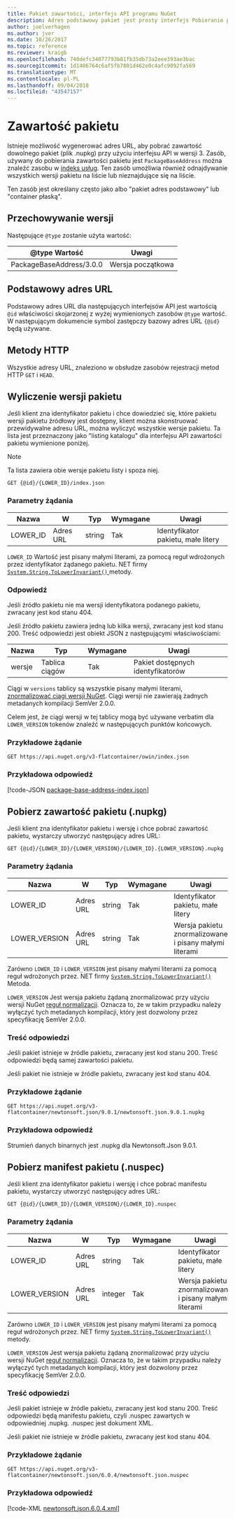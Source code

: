 ```yaml
---
title: Pakiet zawartości, interfejs API programu NuGet
description: Adres podstawowy pakiet jest prosty interfejs Pobieranie pakietu.
author: joelverhagen
ms.author: jver
ms.date: 10/26/2017
ms.topic: reference
ms.reviewer: kraigb
ms.openlocfilehash: 740defc34077793b81fb35db73a2eee393ae3bac
ms.sourcegitcommit: 1d1406764c6af5fb7801d462e0c4afc9092fa569
ms.translationtype: MT
ms.contentlocale: pl-PL
ms.lasthandoff: 09/04/2018
ms.locfileid: "43547157"
---
```

# <a name="package-content"></a>Zawartość pakietu

Istnieje możliwość wygenerować adres URL, aby pobrać zawartość dowolnego pakiet (plik .nupkg) przy użyciu interfejsu API w wersji 3. Zasób, używany do pobierania zawartości pakietu jest `PackageBaseAddress` można znaleźć zasobu w [indeks usług](service-index.md). Ten zasób umożliwia również odnajdywanie wszystkich wersji pakietu na liście lub nieznajdujące się na liście.

Ten zasób jest określany często jako albo "pakiet adres podstawowy" lub "container płaską".

## <a name="versioning"></a>Przechowywanie wersji

Następujące `@type` zostanie użyta wartość:

@type Wartość              | Uwagi
------------------------ | -----
PackageBaseAddress/3.0.0 | Wersja początkowa

## <a name="base-url"></a>Podstawowy adres URL

Podstawowy adres URL dla następujących interfejsów API jest wartością `@id` właściwości skojarzonej z wyżej wymienionych zasobów `@type` wartość. W następującym dokumencie symbol zastępczy bazowy adres URL `{@id}` będą używane.

## <a name="http-methods"></a>Metody HTTP

Wszystkie adresy URL, znaleziono w obsłudze zasobów rejestracji metod HTTP `GET` i `HEAD`.

## <a name="enumerate-package-versions"></a>Wyliczenie wersji pakietu

Jeśli klient zna identyfikator pakietu i chce dowiedzieć się, które pakietu wersji pakietu źródłowy jest dostępny, klient można skonstruować przewidywalne adresu URL, można wyliczyć wszystkie wersje pakietu. Ta lista jest przeznaczony jako "listing katalogu" dla interfejsu API zawartości pakietu wymienione poniżej.

> [!Note]
> Ta lista zawiera obie wersje pakietu listy i spoza niej.

    GET {@id}/{LOWER_ID}/index.json

### <a name="request-parameters"></a>Parametry żądania

Nazwa     | W     | Typ    | Wymagane | Uwagi
-------- | ------ | ------- | -------- | -----
LOWER_ID | Adres URL    | string  | Tak      | Identyfikator pakietu, małe litery

`LOWER_ID` Wartość jest pisany małymi literami, za pomocą reguł wdrożonych przez identyfikator żądanego pakietu. NET firmy [ `System.String.ToLowerInvariant()` ](/dotnet/api/system.string.tolowerinvariant?view=netstandard-2.0#System_String_ToLowerInvariant) metody.

### <a name="response"></a>Odpowiedź

Jeśli źródło pakietu nie ma wersji identyfikatora podanego pakietu, zwracany jest kod stanu 404.

Jeśli źródło pakietu zawiera jedną lub kilka wersji, zwracany jest kod stanu 200. Treść odpowiedzi jest obiekt JSON z następującymi właściwościami:

Nazwa     | Typ             | Wymagane | Uwagi
-------- | ---------------- | -------- | -----
wersje | Tablica ciągów | Tak      | Pakiet dostępnych identyfikatorów

Ciągi w `versions` tablicy są wszystkie pisany małymi literami, [znormalizować ciągi wersji NuGet](../reference/package-versioning.md#normalized-version-numbers). Ciągi wersji nie zawierają żadnych metadanych kompilacji SemVer 2.0.0.

Celem jest, że ciągi wersji w tej tablicy mogą być używane verbatim dla `LOWER_VERSION` tokenów znaleźć w następujących punktów końcowych.

### <a name="sample-request"></a>Przykładowe żądanie

    GET https://api.nuget.org/v3-flatcontainer/owin/index.json

### <a name="sample-response"></a>Przykładowa odpowiedź

[!code-JSON [package-base-address-index.json](./_data/package-base-address-index.json)]

## <a name="download-package-content-nupkg"></a>Pobierz zawartość pakietu (.nupkg)

Jeśli klient zna identyfikator pakietu i wersję i chce pobrać zawartość pakietu, wystarczy utworzyć następujący adres URL:

    GET {@id}/{LOWER_ID}/{LOWER_VERSION}/{LOWER_ID}.{LOWER_VERSION}.nupkg

### <a name="request-parameters"></a>Parametry żądania

Nazwa          | W     | Typ   | Wymagane | Uwagi
------------- | ------ | ------ | -------- | -----
LOWER_ID      | Adres URL    | string | Tak      | Identyfikator pakietu, małe litery
LOWER_VERSION | Adres URL    | string | Tak      | Wersja pakietu znormalizowane i pisany małymi literami

Zarówno `LOWER_ID` i `LOWER_VERSION` jest pisany małymi literami za pomocą reguł wdrożonych przez. NET firmy [`System.String.ToLowerInvariant()`](/dotnet/api/system.string.tolowerinvariant?view=netstandard-2.0#System_String_ToLowerInvariant)
Metoda.

`LOWER_VERSION` Jest wersja pakietu żądaną znormalizować przy użyciu wersji NuGet [reguł normalizacji](../reference/package-versioning.md#normalized-version-numbers). Oznacza to, że w takim przypadku należy wyłączyć tych metadanych kompilacji, który jest dozwolony przez specyfikację SemVer 2.0.0.

### <a name="response-body"></a>Treść odpowiedzi

Jeśli pakiet istnieje w źródle pakietu, zwracany jest kod stanu 200. Treść odpowiedzi będą samej zawartości pakietu.

Jeśli pakiet nie istnieje w źródle pakietu, zwracany jest kod stanu 404.

### <a name="sample-request"></a>Przykładowe żądanie

    GET https://api.nuget.org/v3-flatcontainer/newtonsoft.json/9.0.1/newtonsoft.json.9.0.1.nupkg

### <a name="sample-response"></a>Przykładowa odpowiedź

Strumień danych binarnych jest .nupkg dla Newtonsoft.Json 9.0.1.

## <a name="download-package-manifest-nuspec"></a>Pobierz manifest pakietu (.nuspec)

Jeśli klient zna identyfikator pakietu i wersję i chce pobrać manifestu pakietu, wystarczy utworzyć następujący adres URL:

    GET {@id}/{LOWER_ID}/{LOWER_VERSION}/{LOWER_ID}.nuspec

### <a name="request-parameters"></a>Parametry żądania

Nazwa          | W     | Typ    | Wymagane | Uwagi
------------- | ------ | ------- | -------- | -----
LOWER_ID      | Adres URL    | string  | Tak      | Identyfikator pakietu, małe litery
LOWER_VERSION | Adres URL    | integer | Tak      | Wersja pakietu znormalizowane i pisany małymi literami

Zarówno `LOWER_ID` i `LOWER_VERSION` jest pisany małymi literami za pomocą reguł wdrożonych przez. NET firmy [ `System.String.ToLowerInvariant()` ](/dotnet/api/system.string.tolowerinvariant?view=netstandard-2.0#System_String_ToLowerInvariant) metody.

`LOWER_VERSION` Jest wersja pakietu żądaną znormalizować przy użyciu wersji NuGet [reguł normalizacji](../reference/package-versioning.md#normalized-version-numbers). Oznacza to, że w takim przypadku należy wyłączyć tych metadanych kompilacji, który jest dozwolony przez specyfikację SemVer 2.0.0.

### <a name="response-body"></a>Treść odpowiedzi

Jeśli pakiet istnieje w źródle pakietu, zwracany jest kod stanu 200. Treść odpowiedzi będą manifestu pakietu, czyli .nuspec zawartych w odpowiedniej .nupkg. .nuspec jest dokument XML.

Jeśli pakiet nie istnieje w źródle pakietu, zwracany jest kod stanu 404.

### <a name="sample-request"></a>Przykładowe żądanie

    GET https://api.nuget.org/v3-flatcontainer/newtonsoft.json/6.0.4/newtonsoft.json.nuspec

### <a name="sample-response"></a>Przykładowa odpowiedź

[!code-XML [newtonsoft.json.6.0.4.xml](./_data/newtonsoft.json.6.0.4.xml)]
